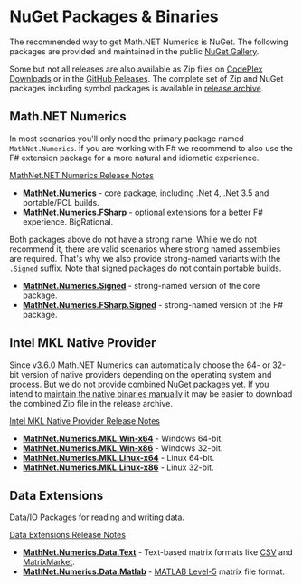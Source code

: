 NuGet Packages & Binaries
=========================

The recommended way to get Math.NET Numerics is NuGet. The following packages are
provided and maintained in the public [NuGet Gallery](https://nuget.org/profiles/mathnet/).

Some but not all releases are also available as Zip files on
[CodePlex Downloads](http://mathnetnumerics.codeplex.com/releases) or in the
[GitHub Releases](https://github.com/mathnet/mathnet-numerics/releases).
The complete set of Zip and NuGet packages including symbol packages is available in
[release archive](http://1drv.ms/1NlUeDT).

Math.NET Numerics
-----------------

In most scenarios you'll only need the primary package named `MathNet.Numerics`.
If you are working with F# we recommend to also use the F# extension package
for a more natural and idiomatic experience.

[MathNet.NET Numerics Release Notes](ReleaseNotes.html)

- [**MathNet.Numerics**](https://www.nuget.org/packages/MathNet.Numerics/) - core package, including .Net 4, .Net 3.5 and portable/PCL builds.
- [**MathNet.Numerics.FSharp**](https://www.nuget.org/packages/MathNet.Numerics.FSharp/) - optional extensions for a better F# experience. BigRational.

Both packages above do not have a strong name. While we do not recommend it,
there are valid scenarios where strong named assemblies are required. That's why
we also provide strong-named variants with the `.Signed` suffix. Note that signed
packages do not contain portable builds.

- [**MathNet.Numerics.Signed**](https://www.nuget.org/packages/MathNet.Numerics.Signed/) - strong-named version of the core package.
- [**MathNet.Numerics.FSharp.Signed**](https://www.nuget.org/packages/MathNet.Numerics.FSharp.Signed/) - strong-named version of the F# package.

Intel MKL Native Provider
-------------------------

Since v3.6.0 Math.NET Numerics can automatically choose the 64- or 32-bit version
of native providers depending on the operating system and process. But we do not
provide combined NuGet packages yet. If you intend to [maintain the native binaries
manually](MKL.html#Native-Binaries) it may be easier to download the combined Zip file in the release archive.

[Intel MKL Native Provider Release Notes](ReleaseNotes-MKL.html)

- [**MathNet.Numerics.MKL.Win-x64**](https://www.nuget.org/packages/MathNet.Numerics.MKL.Win-x64/) - Windows 64-bit.
- [**MathNet.Numerics.MKL.Win-x86**](https://www.nuget.org/packages/MathNet.Numerics.MKL.Win-x86/) - Windows 32-bit.
- [**MathNet.Numerics.MKL.Linux-x64**](https://www.nuget.org/packages/MathNet.Numerics.MKL.Linux-x64/) - Linux 64-bit.
- [**MathNet.Numerics.MKL.Linux-x86**](https://www.nuget.org/packages/MathNet.Numerics.MKL.Linux-x86/) - Linux 32-bit.

Data Extensions
---------------

Data/IO Packages for reading and writing data.

[Data Extensions Release Notes](ReleaseNotes-Data.html)

- [**MathNet.Numerics.Data.Text**](https://www.nuget.org/packages/MathNet.Numerics.Data.Text/) - Text-based matrix formats like [CSV](CSV.html) and [MatrixMarket](MatrixMarket.html).
- [**MathNet.Numerics.Data.Matlab**](https://www.nuget.org/packages/MathNet.Numerics.Data.Matlab/) - [MATLAB Level-5](MatlabFiles.html) matrix file format.
